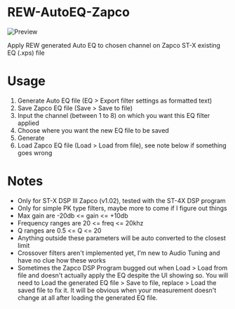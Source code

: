 # REW-AutoEQ-Zapco

![Preview](https://i.imgur.com/8GQawDE.png)

Apply REW generated Auto EQ to chosen channel on Zapco ST-X existing EQ (.xps) file

# Usage

1. Generate Auto EQ file (EQ > Export filter settings as formatted text)
2. Save Zapco EQ file (Save > Save to file)
3. Input the channel (between 1 to 8) on which you want this EQ filter applied
4. Choose where you want the new EQ file to be saved
5. Generate
6. Load Zapco EQ file (Load > Load from file), see note below if something goes wrong

# Notes

- Only for ST-X DSP III Zapco (v1.02), tested with the ST-4X DSP program
- Only for simple PK type filters, maybe more to come if I figure out things
- Max gain are -20db <= gain <= +10db
- Frequency ranges are 20 <= freq <= 20khz
- Q ranges are 0.5 <= Q <= 20
- Anything outside these parameters will be auto converted to the closest limit
- Crossover filters aren't implemented yet, I'm new to Audio Tuning and have no clue how these works
- Sometimes the Zapco DSP Program bugged out when Load > Load from file and doesn't actually apply the EQ despite the UI showing so. You will need to Load the generated EQ file > Save to file, replace > Load the saved file to fix it. It will be obvious when your measurement doesn't change at all after loading the generated EQ file.
